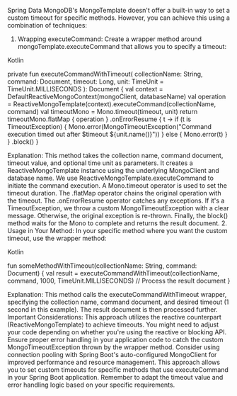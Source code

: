
Spring Data MongoDB's MongoTemplate doesn't offer a built-in way to set a custom timeout for specific methods. However, you can achieve this using a combination of techniques:
1. Wrapping executeCommand:
Create a wrapper method around mongoTemplate.executeCommand that allows you to specify a timeout:

Kotlin

private fun executeCommandWithTimeout(
    collectionName: String,
    command: Document,
    timeout: Long,
    unit: TimeUnit = TimeUnit.MILLISECONDS
): Document {
    val context = DefaultReactiveMongoContext(mongoClient, databaseName)
    val operation = ReactiveMongoTemplate(context).executeCommand(collectionName, command)
    val timeoutMono = Mono.timeout(timeout, unit)
    return timeoutMono.flatMap { operation }
        .onErrorResume { t ->
            if (t is TimeoutException) {
                Mono.error(MongoTimeoutException("Command execution timed out after $timeout ${unit.name()}"))
            } else {
                Mono.error(t)
            }
        }
        .block()
}


Explanation:
This method takes the collection name, command document, timeout value, and optional time unit as parameters.
It creates a ReactiveMongoTemplate instance using the underlying MongoClient and database name.
We use ReactiveMongoTemplate.executeCommand to initiate the command execution.
A Mono.timeout operator is used to set the timeout duration.
The .flatMap operator chains the original operation with the timeout.
The .onErrorResume operator catches any exceptions. If it's a TimeoutException, we throw a custom MongoTimeoutException with a clear message. Otherwise, the original exception is re-thrown.
Finally, the block() method waits for the Mono to complete and returns the result document.
2. Usage in Your Method:
In your specific method where you want the custom timeout, use the wrapper method:

Kotlin

fun someMethodWithTimeout(collectionName: String, command: Document) {
    val result = executeCommandWithTimeout(collectionName, command, 1000, TimeUnit.MILLISECONDS)
    // Process the result document
}


Explanation:
This method calls the executeCommandWithTimeout wrapper, specifying the collection name, command document, and desired timeout (1 second in this example).
The result document is then processed further.
Important Considerations:
This approach utilizes the reactive counterpart (ReactiveMongoTemplate) to achieve timeouts. You might need to adjust your code depending on whether you're using the reactive or blocking API.
Ensure proper error handling in your application code to catch the custom MongoTimeoutException thrown by the wrapper method.
Consider using connection pooling with Spring Boot's auto-configured MongoClient for improved performance and resource management.
This approach allows you to set custom timeouts for specific methods that use executeCommand in your Spring Boot application. Remember to adapt the timeout value and error handling logic based on your specific requirements.
